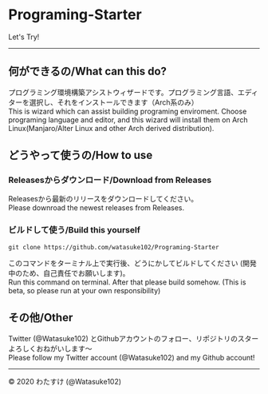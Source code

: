 # Programing-Starter

Let's Try!

---


## 何ができるの/What can this do?
プログラミング環境構築アシストウィザードです。プログラミング言語、エディターを選択し、それをインストールできます（Arch系のみ）  
This is wizard which can assist building programing enviroment. Choose programing language and editor, and this wizard will install them on Arch Linux(Manjaro/Alter Linux and other Arch derived distribution).

## どうやって使うの/How to use
### Releasesからダウンロード/Download from Releases
Releasesから最新のリリースをダウンロードしてください。  
Please downroad the newest releases from Releases.  
### ビルドして使う/Build this yourself
	git clone https://github.com/watasuke102/Programing-Starter
このコマンドをターミナル上で実行後、どうにかしてビルドしてください (開発中のため、自己責任でお願いします)。  
Run this command on terminal. After that please build somehow. (This is beta, so please run at your own responsibility)

## その他/Other
Twitter (@Watasuke102) とGithubアカウントのフォロー、リポジトリのスターよろしくおねがいします〜  
Please follow my Twitter account (@Watasuke102) and my Github account!

---

© 2020 わたすけ (@Watasuke102)